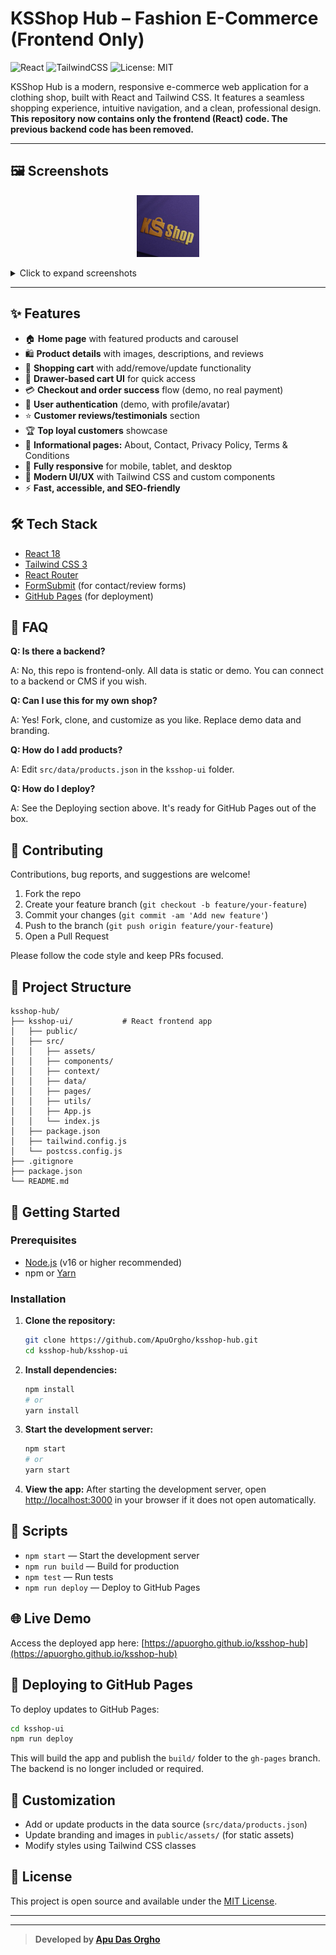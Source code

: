 # KSShop Hub – Fashion E-Commerce (Frontend Only)

![React](https://img.shields.io/badge/React-18.x-61dafb?logo=react)
![TailwindCSS](https://img.shields.io/badge/TailwindCSS-3.x-38bdf8?logo=tailwindcss)
![License: MIT](https://img.shields.io/badge/License-MIT-green.svg)

KSShop Hub is a modern, responsive e-commerce web application for a clothing shop, built with React and Tailwind CSS. It features a seamless shopping experience, intuitive navigation, and a clean, professional design. **This repository now contains only the frontend (React) code. The previous backend code has been removed.**

---

## 🖼️ Screenshots

<p align="center">
  <img src="ksshop-ui/public/ks-logo.png" alt="KSShop Logo" width="100" />
</p>

<details>
<summary>Click to expand screenshots</summary>

| Home Page                                                           | Product Details                                                        | Cart Drawer                                                         | Mobile View                                                           |
| ------------------------------------------------------------------- | ---------------------------------------------------------------------- | ------------------------------------------------------------------- | --------------------------------------------------------------------- |
| ![](https://user-images.githubusercontent.com/placeholder/home.png) | ![](https://user-images.githubusercontent.com/placeholder/product.png) | ![](https://user-images.githubusercontent.com/placeholder/cart.png) | ![](https://user-images.githubusercontent.com/placeholder/mobile.png) |

</details>

---

## ✨ Features

- 🏠 **Home page** with featured products and carousel
- 🛍️ **Product details** with images, descriptions, and reviews
- 🛒 **Shopping cart** with add/remove/update functionality
- 🧾 **Drawer-based cart UI** for quick access
- 💳 **Checkout and order success** flow (demo, no real payment)
- 👤 **User authentication** (demo, with profile/avatar)
- ⭐ **Customer reviews/testimonials** section
- 🏆 **Top loyal customers** showcase
- 📄 **Informational pages:** About, Contact, Privacy Policy, Terms & Conditions
- 📱 **Fully responsive** for mobile, tablet, and desktop
- 🌙 **Modern UI/UX** with Tailwind CSS and custom components
- ⚡ **Fast, accessible, and SEO-friendly**

## 🛠️ Tech Stack

- [React 18](https://react.dev/)
- [Tailwind CSS 3](https://tailwindcss.com/)
- [React Router](https://reactrouter.com/)
- [FormSubmit](https://formsubmit.co/) (for contact/review forms)
- [GitHub Pages](https://pages.github.com/) (for deployment)

## 🙋 FAQ

**Q: Is there a backend?**

A: No, this repo is frontend-only. All data is static or demo. You can connect to a backend or CMS if you wish.

**Q: Can I use this for my own shop?**

A: Yes! Fork, clone, and customize as you like. Replace demo data and branding.

**Q: How do I add products?**

A: Edit `src/data/products.json` in the `ksshop-ui` folder.

**Q: How do I deploy?**

A: See the Deploying section above. It's ready for GitHub Pages out of the box.

## 🤝 Contributing

Contributions, bug reports, and suggestions are welcome!

1. Fork the repo
2. Create your feature branch (`git checkout -b feature/your-feature`)
3. Commit your changes (`git commit -am 'Add new feature'`)
4. Push to the branch (`git push origin feature/your-feature`)
5. Open a Pull Request

Please follow the code style and keep PRs focused.

## 📁 Project Structure

```
ksshop-hub/
├── ksshop-ui/           # React frontend app
│   ├── public/
│   ├── src/
│   │   ├── assets/
│   │   ├── components/
│   │   ├── context/
│   │   ├── data/
│   │   ├── pages/
│   │   ├── utils/
│   │   ├── App.js
│   │   └── index.js
│   ├── package.json
│   ├── tailwind.config.js
│   └── postcss.config.js
├── .gitignore
├── package.json
└── README.md
```

## 🚀 Getting Started

### Prerequisites

- [Node.js](https://nodejs.org/) (v16 or higher recommended)
- npm or [Yarn](https://yarnpkg.com/)

### Installation

1. **Clone the repository:**
   ```sh
   git clone https://github.com/ApuOrgho/ksshop-hub.git
   cd ksshop-hub/ksshop-ui
   ```
2. **Install dependencies:**
   ```sh
   npm install
   # or
   yarn install
   ```
3. **Start the development server:**
   ```sh
   npm start
   # or
   yarn start
   ```
4. **View the app:**
   After starting the development server, open [http://localhost:3000](http://localhost:3000) in your browser if it does not open automatically.

## 📜 Scripts

- `npm start` — Start the development server
- `npm run build` — Build for production
- `npm test` — Run tests
- `npm run deploy` — Deploy to GitHub Pages

## 🌐 Live Demo

Access the deployed app here: [https://apuorgho.github.io/ksshop-hub](https://apuorgho.github.io/ksshop-hub)

## 🚀 Deploying to GitHub Pages

To deploy updates to GitHub Pages:

```sh
cd ksshop-ui
npm run deploy
```

This will build the app and publish the `build/` folder to the `gh-pages` branch. The backend is no longer included or required.

## 🎨 Customization

- Add or update products in the data source (`src/data/products.json`)
- Update branding and images in `public/assets/` (for static assets)
- Modify styles using Tailwind CSS classes

## 📝 License

This project is open source and available under the [MIT License](LICENSE).

---

---

> **Developed by [Apu Das Orgho](https://github.com/ApuOrgho)**
